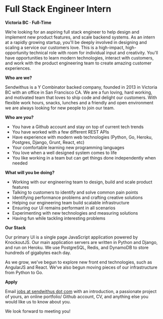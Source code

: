 Full Stack Engineer Intern
===


__Victoria BC &middot; Full-Time__

We’re looking for an aspiring full stack engineer to help design and implement new product features, and scale backend systems.
As an intern at a rapidly growing startup, you'll be deeply involved in designing and scaling a service our customers love. This is a high-impact, high-opportunity technical role with room for individual input and creativity.
You'll have opportunities to learn modern technologies, interact with customers, and work with the product engineering team to create amazing customer experiences.


<!-- more -->



__Who are we?__

Sendwithus is a Y Combinator backed company, founded in 2013 in Victoria BC with an office in San Francisco CA. We are a fun loving, hard working, and motivated team that loves to ship code and delight our customers. 
With flexible work hours, snacks, lunches and a friendly and open environment we are always looking for new people to join our team.

__Who are you?__

* You have a Github account and stay on top of current tech trends
* You have worked with a few different REST APIs
* Have experience with modern web technologies (Python, Go, Heroku, Postgres, Django, Grunt, React, etc)
* Your comfortable learning new programming languages
* You love when a well designed system comes to life
* You like working in a team but can get things done independently when needed


__What will you be doing?__

* Working with our engineering team to design, build and scale product features
* Talking to customers to identify and solve common pain points
* Identifying performance problems and crafting creative solutions
* Helping our engineering team build scalable infrastructure
* Ensuring our UI remains performant in all scenarios
* Experimenting with new technologies and measuring solutions
* Having fun while tackling interesting problems



__Our Stack__

Our primary UI is a single page JavaScript application powered by KnockoutJS. Our main application servers are written in Python and Django, and run on Heroku. We use PostgreSQL, Redis, and DynamoDB to store hundreds of gigabytes each day.

As we grow, we've begun to explore new front end technologies, such as AngularJS and React. We've also begun moving pieces of our infrastructure from Python to Go.


__Apply__

Email [jobs at sendwithus dot com](mailto:jobs@sendwithus.com) with an introduction, a passionate project of yours, an online portfolio/ Github account, CV, and anything else you would like us to know about you.

We look forward to meeting you!

